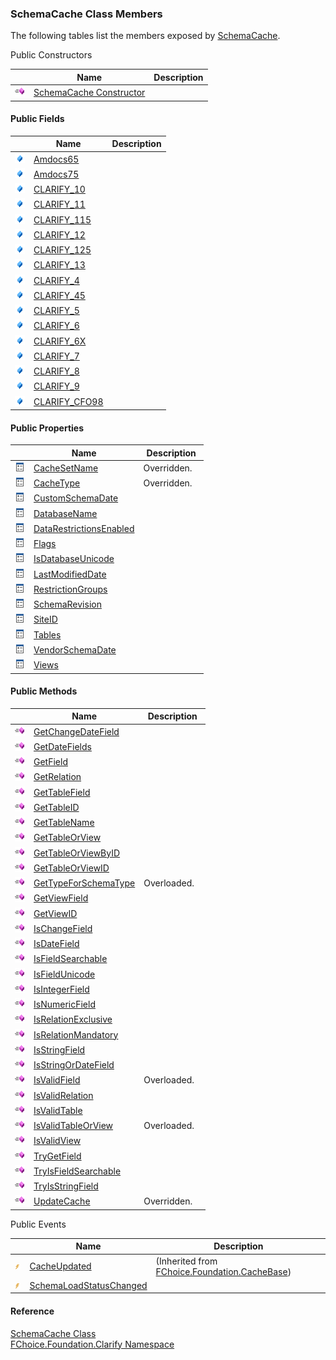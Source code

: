 ﻿### SchemaCache Class Members

The following tables list the members exposed by [SchemaCache](fcSDK~FChoice.Foundation.Clarify.SchemaCache.md).

Public Constructors

|   | Name | Description |
| --- | --- | --- |
| ![Public Constructor](dotnetimages/publicConstructor.png) | [SchemaCache Constructor](fcSDK~FChoice.Foundation.Clarify.SchemaCache~_ctor.md) |   |



#### Public Fields

|   | Name | Description |
| --- | --- | --- |
| ![Public Field](dotnetimages/publicField.png) | [Amdocs65](fcSDK~FChoice.Foundation.Clarify.SchemaCache~Amdocs65.md) |   |
| ![Public Field](dotnetimages/publicField.png) | [Amdocs75](fcSDK~FChoice.Foundation.Clarify.SchemaCache~Amdocs75.md) |   |
| ![Public Field](dotnetimages/publicField.png) | [CLARIFY_10](fcSDK~FChoice.Foundation.Clarify.SchemaCache~CLARIFY_10.md) |   |
| ![Public Field](dotnetimages/publicField.png) | [CLARIFY_11](fcSDK~FChoice.Foundation.Clarify.SchemaCache~CLARIFY_11.md) |   |
| ![Public Field](dotnetimages/publicField.png) | [CLARIFY_115](fcSDK~FChoice.Foundation.Clarify.SchemaCache~CLARIFY_115.md) |   |
| ![Public Field](dotnetimages/publicField.png) | [CLARIFY_12](fcSDK~FChoice.Foundation.Clarify.SchemaCache~CLARIFY_12.md) |   |
| ![Public Field](dotnetimages/publicField.png) | [CLARIFY_125](fcSDK~FChoice.Foundation.Clarify.SchemaCache~CLARIFY_125.md) |   |
| ![Public Field](dotnetimages/publicField.png) | [CLARIFY_13](fcSDK~FChoice.Foundation.Clarify.SchemaCache~CLARIFY_13.md) |   |
| ![Public Field](dotnetimages/publicField.png) | [CLARIFY_4](fcSDK~FChoice.Foundation.Clarify.SchemaCache~CLARIFY_4.md) |   |
| ![Public Field](dotnetimages/publicField.png) | [CLARIFY_45](fcSDK~FChoice.Foundation.Clarify.SchemaCache~CLARIFY_45.md) |   |
| ![Public Field](dotnetimages/publicField.png) | [CLARIFY_5](fcSDK~FChoice.Foundation.Clarify.SchemaCache~CLARIFY_5.md) |   |
| ![Public Field](dotnetimages/publicField.png) | [CLARIFY_6](fcSDK~FChoice.Foundation.Clarify.SchemaCache~CLARIFY_6.md) |   |
| ![Public Field](dotnetimages/publicField.png) | [CLARIFY_6X](fcSDK~FChoice.Foundation.Clarify.SchemaCache~CLARIFY_6X.md) |   |
| ![Public Field](dotnetimages/publicField.png) | [CLARIFY_7](fcSDK~FChoice.Foundation.Clarify.SchemaCache~CLARIFY_7.md) |   |
| ![Public Field](dotnetimages/publicField.png) | [CLARIFY_8](fcSDK~FChoice.Foundation.Clarify.SchemaCache~CLARIFY_8.md) |   |
| ![Public Field](dotnetimages/publicField.png) | [CLARIFY_9](fcSDK~FChoice.Foundation.Clarify.SchemaCache~CLARIFY_9.md) |   |
| ![Public Field](dotnetimages/publicField.png) | [CLARIFY_CFO98](fcSDK~FChoice.Foundation.Clarify.SchemaCache~CLARIFY_CFO98.md) |   |



#### Public Properties

|   | Name | Description |
| --- | --- | --- |
| ![Public Property](dotnetimages/publicProperty.png) | [CacheSetName](fcSDK~FChoice.Foundation.Clarify.SchemaCache~CacheSetName.md) | Overridden.    |
| ![Public Property](dotnetimages/publicProperty.png) | [CacheType](fcSDK~FChoice.Foundation.Clarify.SchemaCache~CacheType.md) | Overridden.    |
| ![Public Property](dotnetimages/publicProperty.png) | [CustomSchemaDate](fcSDK~FChoice.Foundation.Clarify.SchemaCache~CustomSchemaDate.md) |   |
| ![Public Property](dotnetimages/publicProperty.png) | [DatabaseName](fcSDK~FChoice.Foundation.Clarify.SchemaCache~DatabaseName.md) |   |
| ![Public Property](dotnetimages/publicProperty.png) | [DataRestrictionsEnabled](fcSDK~FChoice.Foundation.Clarify.SchemaCache~DataRestrictionsEnabled.md) |   |
| ![Public Property](dotnetimages/publicProperty.png) | [Flags](fcSDK~FChoice.Foundation.Clarify.SchemaCache~Flags.md) |   |
| ![Public Property](dotnetimages/publicProperty.png) | [IsDatabaseUnicode](fcSDK~FChoice.Foundation.Clarify.SchemaCache~IsDatabaseUnicode.md) |   |
| ![Public Property](dotnetimages/publicProperty.png) | [LastModifiedDate](fcSDK~FChoice.Foundation.Clarify.SchemaCache~LastModifiedDate.md) |   |
| ![Public Property](dotnetimages/publicProperty.png) | [RestrictionGroups](fcSDK~FChoice.Foundation.Clarify.SchemaCache~RestrictionGroups.md) |   |
| ![Public Property](dotnetimages/publicProperty.png) | [SchemaRevision](fcSDK~FChoice.Foundation.Clarify.SchemaCache~SchemaRevision.md) |   |
| ![Public Property](dotnetimages/publicProperty.png) | [SiteID](fcSDK~FChoice.Foundation.Clarify.SchemaCache~SiteID.md) |   |
| ![Public Property](dotnetimages/publicProperty.png) | [Tables](fcSDK~FChoice.Foundation.Clarify.SchemaCache~Tables.md) |   |
| ![Public Property](dotnetimages/publicProperty.png) | [VendorSchemaDate](fcSDK~FChoice.Foundation.Clarify.SchemaCache~VendorSchemaDate.md) |   |
| ![Public Property](dotnetimages/publicProperty.png) | [Views](fcSDK~FChoice.Foundation.Clarify.SchemaCache~Views.md) |   |



#### Public Methods

|   | Name | Description |
| --- | --- | --- |
| ![Public Method](dotnetimages/publicMethod.png) | [GetChangeDateField](fcSDK~FChoice.Foundation.Clarify.SchemaCache~GetChangeDateField.md) |   |
| ![Public Method](dotnetimages/publicMethod.png) | [GetDateFields](fcSDK~FChoice.Foundation.Clarify.SchemaCache~GetDateFields.md) |   |
| ![Public Method](dotnetimages/publicMethod.png) | [GetField](fcSDK~FChoice.Foundation.Clarify.SchemaCache~GetField.md) |   |
| ![Public Method](dotnetimages/publicMethod.png) | [GetRelation](fcSDK~FChoice.Foundation.Clarify.SchemaCache~GetRelation.md) |   |
| ![Public Method](dotnetimages/publicMethod.png) | [GetTableField](fcSDK~FChoice.Foundation.Clarify.SchemaCache~GetTableField.md) |   |
| ![Public Method](dotnetimages/publicMethod.png) | [GetTableID](fcSDK~FChoice.Foundation.Clarify.SchemaCache~GetTableID.md) |   |
| ![Public Method](dotnetimages/publicMethod.png) | [GetTableName](fcSDK~FChoice.Foundation.Clarify.SchemaCache~GetTableName.md) |   |
| ![Public Method](dotnetimages/publicMethod.png) | [GetTableOrView](fcSDK~FChoice.Foundation.Clarify.SchemaCache~GetTableOrView.md) |   |
| ![Public Method](dotnetimages/publicMethod.png) | [GetTableOrViewByID](fcSDK~FChoice.Foundation.Clarify.SchemaCache~GetTableOrViewByID.md) |   |
| ![Public Method](dotnetimages/publicMethod.png) | [GetTableOrViewID](fcSDK~FChoice.Foundation.Clarify.SchemaCache~GetTableOrViewID.md) |   |
| ![Public Method](dotnetimages/publicMethod.png) | [GetTypeForSchemaType](fcSDK~FChoice.Foundation.Clarify.SchemaCache~GetTypeForSchemaType.md) | Overloaded.    |
| ![Public Method](dotnetimages/publicMethod.png) | [GetViewField](fcSDK~FChoice.Foundation.Clarify.SchemaCache~GetViewField.md) |   |
| ![Public Method](dotnetimages/publicMethod.png) | [GetViewID](fcSDK~FChoice.Foundation.Clarify.SchemaCache~GetViewID.md) |   |
| ![Public Method](dotnetimages/publicMethod.png) | [IsChangeField](fcSDK~FChoice.Foundation.Clarify.SchemaCache~IsChangeField.md) |   |
| ![Public Method](dotnetimages/publicMethod.png) | [IsDateField](fcSDK~FChoice.Foundation.Clarify.SchemaCache~IsDateField.md) |   |
| ![Public Method](dotnetimages/publicMethod.png) | [IsFieldSearchable](fcSDK~FChoice.Foundation.Clarify.SchemaCache~IsFieldSearchable.md) |   |
| ![Public Method](dotnetimages/publicMethod.png) | [IsFieldUnicode](fcSDK~FChoice.Foundation.Clarify.SchemaCache~IsFieldUnicode.md) |   |
| ![Public Method](dotnetimages/publicMethod.png) | [IsIntegerField](fcSDK~FChoice.Foundation.Clarify.SchemaCache~IsIntegerField.md) |   |
| ![Public Method](dotnetimages/publicMethod.png) | [IsNumericField](fcSDK~FChoice.Foundation.Clarify.SchemaCache~IsNumericField.md) |   |
| ![Public Method](dotnetimages/publicMethod.png) | [IsRelationExclusive](fcSDK~FChoice.Foundation.Clarify.SchemaCache~IsRelationExclusive.md) |   |
| ![Public Method](dotnetimages/publicMethod.png) | [IsRelationMandatory](fcSDK~FChoice.Foundation.Clarify.SchemaCache~IsRelationMandatory.md) |   |
| ![Public Method](dotnetimages/publicMethod.png) | [IsStringField](fcSDK~FChoice.Foundation.Clarify.SchemaCache~IsStringField.md) |   |
| ![Public Method](dotnetimages/publicMethod.png) | [IsStringOrDateField](fcSDK~FChoice.Foundation.Clarify.SchemaCache~IsStringOrDateField.md) |   |
| ![Public Method](dotnetimages/publicMethod.png) | [IsValidField](fcSDK~FChoice.Foundation.Clarify.SchemaCache~IsValidField.md) | Overloaded.    |
| ![Public Method](dotnetimages/publicMethod.png) | [IsValidRelation](fcSDK~FChoice.Foundation.Clarify.SchemaCache~IsValidRelation.md) |   |
| ![Public Method](dotnetimages/publicMethod.png) | [IsValidTable](fcSDK~FChoice.Foundation.Clarify.SchemaCache~IsValidTable.md) |   |
| ![Public Method](dotnetimages/publicMethod.png) | [IsValidTableOrView](fcSDK~FChoice.Foundation.Clarify.SchemaCache~IsValidTableOrView.md) | Overloaded.    |
| ![Public Method](dotnetimages/publicMethod.png) | [IsValidView](fcSDK~FChoice.Foundation.Clarify.SchemaCache~IsValidView.md) |   |
| ![Public Method](dotnetimages/publicMethod.png) | [TryGetField](fcSDK~FChoice.Foundation.Clarify.SchemaCache~TryGetField.md) |   |
| ![Public Method](dotnetimages/publicMethod.png) | [TryIsFieldSearchable](fcSDK~FChoice.Foundation.Clarify.SchemaCache~TryIsFieldSearchable.md) |   |
| ![Public Method](dotnetimages/publicMethod.png) | [TryIsStringField](fcSDK~FChoice.Foundation.Clarify.SchemaCache~TryIsStringField.md) |   |
| ![Public Method](dotnetimages/publicMethod.png) | [UpdateCache](fcSDK~FChoice.Foundation.Clarify.SchemaCache~UpdateCache.md) | Overridden.    |



Public Events

|   | Name | Description |
| --- | --- | --- |
| ![Public Event](dotnetimages/publicEvent.png) | [CacheUpdated](fcSDK~FChoice.Foundation.CacheBase~CacheUpdated_EV.md) | (Inherited from [FChoice.Foundation.CacheBase](fcSDK~FChoice.Foundation.CacheBase.md)) |
| ![Public Event](dotnetimages/publicEvent.png) | [SchemaLoadStatusChanged](fcSDK~FChoice.Foundation.Clarify.SchemaCache~SchemaLoadStatusChanged_EV.md) |   |





#### Reference

[SchemaCache Class](fcSDK~FChoice.Foundation.Clarify.SchemaCache.md)  
[FChoice.Foundation.Clarify Namespace](fcSDK~FChoice.Foundation.Clarify_namespace.md)